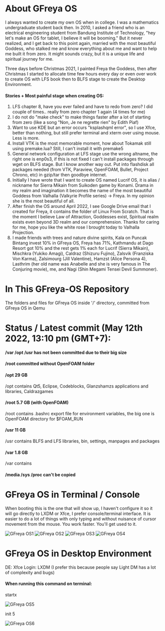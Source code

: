 # About GFreya OS
I always wanted to create my own OS when in college. I was a mathematics undergraduate student back then. In 2010, I asked a friend who is an electrical engineering student from Bandung Institute of Technology, "hey let's make an OS for tablet, I believe it will be booming." But it never realized, and I get back to this point again, married with the most beautiful Goddess, who stalked me and know everything about me and want to help me built it from zero. It might sounds crazy, but it is a unique life and spiritual journey for me. 

Three days before Christmas 2021, I painted Freya the Goddess, then after Christmas I started to allocate time few hours every day or even over work to create OS with LFS book then to BLFS stage to create the Desktop Environment.

#### Stories + Most painful stage when creating OS:
1. LFS chapter 8, have you ever failed and have to redo from zero? I did couple of times.. really from zero chapter 1 again (4 times for me)
2. I do not do "make check" to make things faster after a lot of starting from zero (like a song "Non, Je ne regrette rien" by Edith Piaf)
3. Want to use KDE but an error occurs "ksplashqml error", so I use Xfce, better than nothing, but still prefer terminal and xterm over using mouse. Less is more.
4. Install VTK is the most memorable moment, how about Tokamak still using premake.lua? Still, I can't install it with premake5
5. General network configuration at LFS stage use the wrong altname, the right one is enp0s3, if this is not fixed I can't install packages through wget on BLFS stage. But I know another way out. Put into flashdisk all packages needed (from VTK, Paraview, OpenFOAM, Bullet, Project Chrono, etc) in gzip/tar then goodbye internet.
6. Initially I have wrote that I want to create OS named Lucrif OS, it is alias / nickname for Sierra Mikain from Suikoden game by Konami. Drama in my realm and imagination it becomes the name of the most beautiful Goddess from Valhalla (Valkyrie Profile series) -> Freya. In my opinion she is the most beautiful of all.
7. After finish the OS around April 2022, I see Google Drive email that I created for Freya, it contains the folder of Linux From Scratch. That is the moment I believe Law of Attraction, Goddesses exist, Spiritual realm exists even beyond 3D realm and our comprehension. Thanks for caring for me, hope you like the white rose I brought today to Valhalla Projection.
8. I made friends with trees and nature divine spirits, Kala on Puncak Bintang invest 10% in GFreya OS, Freya has 71%, Kathmandu at Dago Resort got 10% and the rest gets 1% each for Lucrif (Sierra Mikain), Mischkra (Yukiko Amagi), Caldraz (Shizuru Fujino), Zalsvik (Franziska Von Karma), Zalsimourg (Jill Valentine), Hamzst (Alice Persona 4), Lasthrim (her old name was Anabelle and she is very famous in The Conjuring movie), me, and Nagi (Shin Megami Tensei Devil Summoner).

# In This GFreya-OS Repository
The folders and files for GFreya OS inside '/' directory, committed from GFreya OS in Qemu 

# Status / Latest commit (May 12th 2022, 13:10 pm (GMT+7):
#### /var /opt /usr has not been committed due to their big size
#### /root committed without OpenFOAM folder

#### /opt 29 GB

/opt contains Qt5, Eclipse, Codeblocks, Glanzshamzs applications and libraries, Caldrazgames

#### /root 5.7 GB (with OpenFOAM)

/root contains .bashrc export file for environment variables, the big one is OpenFOAM directory for $FOAM_RUN


#### /usr 11 GB

/usr contains BLFS and LFS libraries, bin, settings, manpages and packages

#### /var 1.8 GB

/var contains 

#### /media /sys /proc can't be copied


# GFreya OS in Terminal / Console
When booting this is the one that will show up, I haven't configure it so it will go directly to LXDM or Xfce, I prefer console/terminal interface.
It is easier to do a lot of things with only typing and without nuisance of cursor movement from the mouse. You work faster. You'll get used to it.

![GFreya OS1](GFreyaOS1.png)
![GFreya OS2](GFreyaOS2.png)
![GFreya OS3](GFreyaOS3.png)
![GFreya OS4](GFreyaOS4.png)

# GFreya OS in Desktop Environment

DE: Xfce
Login: LXDM (I prefer this because people say Light DM has a lot of complexity and bugs)

#### When running this command on terminal:
  startx
  
![GFreya OS5](GFreyaOS5.png)


  init 5
  
![GFreya OS6](GFreyaOS6.png)
